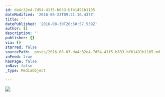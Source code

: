 ```yaml
---
id: da4c32e4-7d54-41f5-b633-bfb1491b1105
dateModified: '2016-08-23T09:21:16.437Z'
title: ''
datePublished: '2016-08-30T20:50:57.539Z'
author: []
description: ''
publisher: {}
via: {}
starred: false
sourcePath: _posts/2016-06-03-da4c32e4-7d54-41f5-b633-bfb1491b1105.md
inFeed: true
hasPage: false
inNav: false
_type: MediaObject

---
```

![](https://s3-us-west-2.amazonaws.com/the-grid-img/p/3e916992aa303116490ee60d1606ab93c04ade4a.jpg)